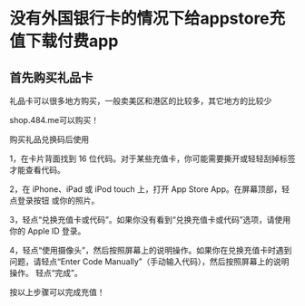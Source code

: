 # 没有外国银行卡的情况下给appstore充值下载付费app



## 首先购买礼品卡

礼品卡可以很多地方购买，一般卖美区和港区的比较多，其它地方的比较少

shop.484.me可以购买！

购买礼品兑换码后使用



1，在卡片背面找到 16 位代码。对于某些充值卡，你可能需要撕开或轻轻刮掉标签才能查看代码。


2，在 iPhone、iPad 或 iPod touch 上，打开 App Store App。在屏幕顶部，轻点登录按钮  或你的照片。

3，轻点“兑换充值卡或代码”。如果你没有看到“兑换充值卡或代码”选项，请使用你的 Apple ID 登录。

4，轻点“使用摄像头”，然后按照屏幕上的说明操作。如果你在兑换充值卡时遇到问题，请轻点“Enter Code Manually”（手动输入代码），然后按照屏幕上的说明操作。
轻点“完成”。

按以上步骤可以完成充值！